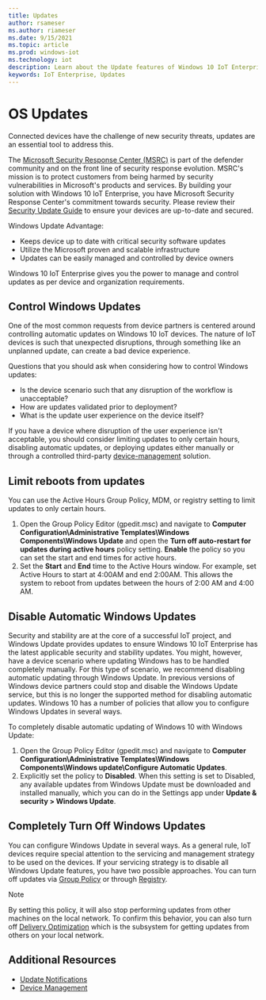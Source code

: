 ```yaml
---
title: Updates
author: rsameser
ms.author: riameser
ms.date: 9/15/2021
ms.topic: article
ms.prod: windows-iot
ms.technology: iot
description: Learn about the Update features of Windows 10 IoT Enterprise.
keywords: IoT Enterprise, Updates
---
```


# OS Updates
Connected devices have the challenge of new security threats, updates are an essential tool to address this.

The [Microsoft Security Response Center (MSRC)](https://www.microsoft.com/msrc?rtc=1) is part of the defender community and on the front line of security response evolution. MSRC's mission is to protect customers from being harmed by security vulnerabilities in Microsoft's products and services. By building your solution with Windows 10 IoT Enterprise, you have Microsoft Security Response Center's commitment towards security. Please review their [Security Update Guide](https://msrc.microsoft.com/update-guide/) to ensure your devices are up-to-date and secured.

Windows Update Advantage:
- Keeps device up to date with critical security software updates​
- Utilize the Microsoft proven and scalable infrastructure
- Updates can be easily managed and controlled by device owners

Windows 10 IoT Enterprise gives you the power to manage and control updates as per device and organization requirements.

## Control Windows Updates
One of the most common requests from device partners is centered around controlling automatic updates on Windows 10 IoT devices. The nature of IoT devices is such that unexpected disruptions, through something like an unplanned update, can create a bad device experience.

Questions that you should ask when considering how to control Windows updates:
* Is the device scenario such that any disruption of the workflow is unacceptable?
* How are updates validated prior to deployment?
* What is the update user experience on the device itself?

If you have a device where disruption of the user experience isn't acceptable, you should consider limiting updates to only certain hours, disabling automatic updates, or deploying updates either manually or through a controlled third-party [device-management](../Device-Management/Device-Management-Overview.md) solution.

## Limit reboots from updates
You can use the Active Hours Group Policy, MDM, or registry setting to limit updates to only certain hours.

1. Open the Group Policy Editor (gpedit.msc) and navigate to **Computer Configuration\Administrative Templates\Windows Components\Windows Update** and open the **Turn off auto-restart for updates during active hours** policy setting. **Enable** the policy so you can set the start and end times for active hours.
2. Set the **Start** and **End** time to the Active Hours window. For example, set Active Hours to start at 4:00AM and end 2:00AM. This allows the system to reboot from updates between the hours of 2:00 AM and 4:00 AM.

## Disable Automatic Windows Updates
Security and stability are at the core of a successful IoT project, and Windows Update provides updates to ensure Windows 10 IoT Enterprise has the latest applicable security and stability updates. You might, however, have a device scenario where updating Windows has to be handled completely manually. For this type of scenario, we recommend disabling automatic updating through Windows Update. In previous versions of Windows device partners could stop and disable the Windows Update service, but this is no longer the supported method for disabling automatic updates. Windows 10 has a number of policies that allow you to configure Windows Updates in several ways.

To completely disable automatic updating of Windows 10 with Windows Update:
1. Open the Group Policy Editor (gpedit.msc) and navigate to **Computer Configuration\Administrative Templates\Windows Components\Windows update\Configure Automatic Updates**.
2. Explicitly set the policy to **Disabled**. When this setting is set to Disabled, any available updates from Windows Update must be downloaded and installed manually, which you can do in the Settings app under **Update & security > Windows Update**.

## Completely Turn Off Windows Updates
You can configure Windows Update in several ways. As a general rule, IoT devices require special attention to the servicing and management strategy to be used on the devices. If your servicing strategy is to disable all Windows Update features, you have two possible approaches. You can turn off updates via [Group Policy](/windows-hardware/manufacture/desktop/iot-ent-configure-policy-settings#windows-update-summary) or through [Registry](/windows/privacy/manage-connections-from-windows-operating-system-components-to-microsoft-services#bkmk-wu).

>[!NOTE]
>
> By setting this policy, it will also stop performing updates from other machines on the local network. To confirm this behavior, you can also turn off [Delivery Optimization](/windows/privacy/manage-connections-from-windows-operating-system-components-to-microsoft-services#28-delivery-optimization) which is the subsystem for getting updates from others on your local network.

## Additional Resources
* [Update Notifications](../Branding-Features/Update-Notification.md)
* [Device Management](../Device-Management/Device-Management-Overview.md)
